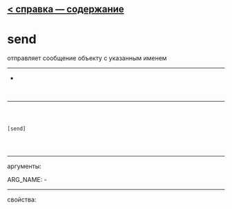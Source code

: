 [< справка — содержание](index.html)
---

# send


отправляет сообщение объекту с указанным именем

---

-
<br>


---


```



[send]


            
```

---
аргументы:

ARG_NAME: -<br>

---
свойства:


